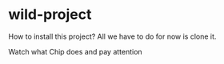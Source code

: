 # wild-project
How to install this project?
All we have to do for now is clone it.

 Watch what Chip does and pay attention
